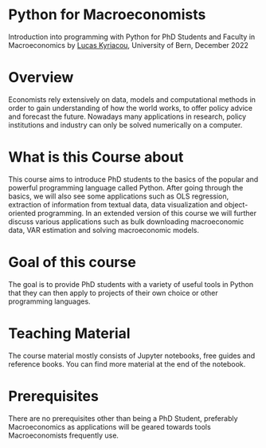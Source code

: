 # Python for Macroeconomists
Introduction into programming with Python for PhD Students and Faculty in Macroeconomics by [Lucas Kyriacou](https://lucaskyriacou.ch), University of Bern, December 2022

# Overview
Economists rely extensively on data, models and computational methods in order to gain understanding of how the world works, to offer policy advice and forecast the future. Nowadays many applications in research, policy institutions and industry can only be solved numerically on a computer.

# What is this Course about
This course aims to introduce PhD students to the basics of the popular and powerful programming language called Python. After going through the basics, we will also see some applications such as OLS regression, extraction of information from textual data, data visualization and object-oriented programming. In an extended version of this course we will further discuss various applications such as bulk downloading macroeconomic data, VAR estimation and solving macroeconomic models.

# Goal of this course
The goal is to provide PhD students with a variety of useful tools in Python that they can then apply to projects of their own choice or other programming languages.

# Teaching Material
The course material mostly consists of Jupyter notebooks, free guides and reference books. You can find more material at the end of the notebook.

# Prerequisites
There are no prerequisites other than being a PhD Student, preferably Macroeconomics as applications will be geared towards tools Macroeconomists frequently use.
